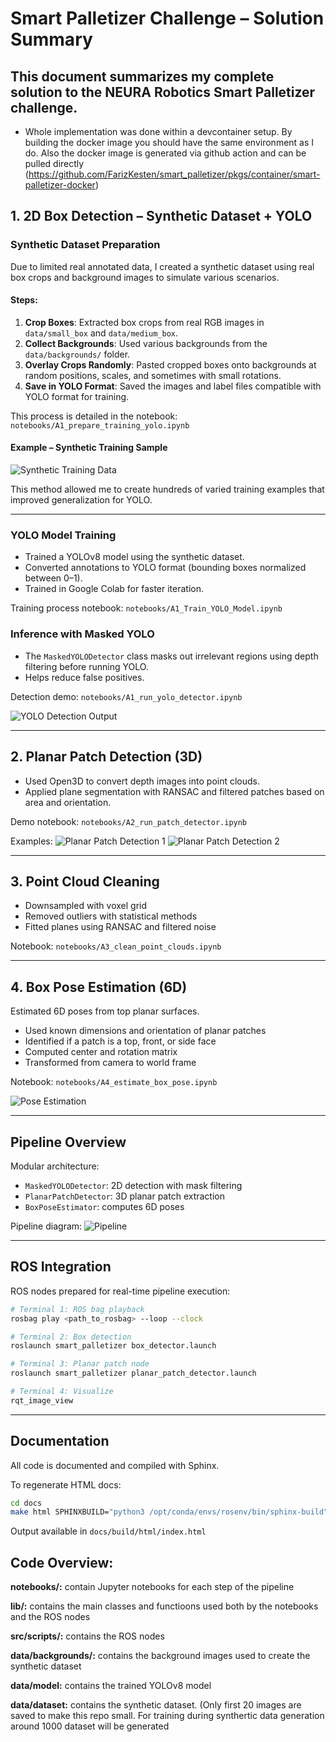 # Smart Palletizer Challenge – Solution Summary

This document summarizes my complete solution to the NEURA Robotics Smart Palletizer challenge.
---
* Whole implementation was done within a devcontainer setup. By building the docker image you should have the same environment as I do. Also the docker image is generated via github action and can be pulled directly (https://github.com/FarizKesten/smart_palletizer/pkgs/container/smart-palletizer-docker)

## 1. 2D Box Detection – Synthetic Dataset + YOLO

### Synthetic Dataset Preparation

Due to limited real annotated data, I created a synthetic dataset using real box crops and background images to simulate various scenarios.

#### Steps:
1. **Crop Boxes**: Extracted box crops from real RGB images in `data/small_box` and `data/medium_box`.
2. **Collect Backgrounds**: Used various backgrounds from the `data/backgrounds/` folder.
3. **Overlay Crops Randomly**: Pasted cropped boxes onto backgrounds at random positions, scales, and sometimes with small rotations.
4. **Save in YOLO Format**: Saved the images and label files compatible with YOLO format for training.

This process is detailed in the notebook:
`notebooks/A1_prepare_training_yolo.ipynb`

#### Example – Synthetic Training Sample

![Synthetic Training Data](docs/imgs/synthetic_training_data.jpg)

This method allowed me to create hundreds of varied training examples that improved generalization for YOLO.

---

### YOLO Model Training
- Trained a YOLOv8 model using the synthetic dataset.
- Converted annotations to YOLO format (bounding boxes normalized between 0–1).
- Trained in Google Colab for faster iteration.

Training process notebook: `notebooks/A1_Train_YOLO_Model.ipynb`

### Inference with Masked YOLO
- The `MaskedYOLODetector` class masks out irrelevant regions using depth filtering before running YOLO.
- Helps reduce false positives.

Detection demo: `notebooks/A1_run_yolo_detector.ipynb`

![YOLO Detection Output](docs/imgs/yolo_detection.png)

---

## 2. Planar Patch Detection (3D)

- Used Open3D to convert depth images into point clouds.
- Applied plane segmentation with RANSAC and filtered patches based on area and orientation.

Demo notebook: `notebooks/A2_run_patch_detector.ipynb`

Examples:
![Planar Patch Detection 1](docs/imgs/planar1.png)
![Planar Patch Detection 2](docs/imgs/planar2.png)

---

## 3. Point Cloud Cleaning

- Downsampled with voxel grid
- Removed outliers with statistical methods
- Fitted planes using RANSAC and filtered noise

Notebook: `notebooks/A3_clean_point_clouds.ipynb`


---

## 4. Box Pose Estimation (6D)

Estimated 6D poses from top planar surfaces.
- Used known dimensions and orientation of planar patches
- Identified if a patch is a top, front, or side face
- Computed center and rotation matrix
- Transformed from camera to world frame

Notebook: `notebooks/A4_estimate_box_pose.ipynb`

![Pose Estimation](docs/imgs/rotation_estimation.png)

---

## Pipeline Overview

Modular architecture:
- `MaskedYOLODetector`: 2D detection with mask filtering
- `PlanarPatchDetector`: 3D planar patch extraction
- `BoxPoseEstimator`: computes 6D poses

Pipeline diagram:
![Pipeline](docs/imgs/pipeline.png)

---

## ROS Integration

ROS nodes prepared for real-time pipeline execution:

```bash
# Terminal 1: ROS bag playback
rosbag play <path_to_rosbag> --loop --clock

# Terminal 2: Box detection
roslaunch smart_palletizer box_detector.launch

# Terminal 3: Planar patch node
roslaunch smart_palletizer planar_patch_detector.launch

# Terminal 4: Visualize
rqt_image_view
```

---

## Documentation

All code is documented and compiled with Sphinx.

To regenerate HTML docs:
```bash
cd docs
make html SPHINXBUILD="python3 /opt/conda/envs/rosenv/bin/sphinx-build"
```

Output available in `docs/build/html/index.html`

## Code Overview:
**notebooks/:** contain Jupyter notebooks for each step of the pipeline

**lib/:** contains the main classes and functioons used both by the notebooks and the ROS nodes

**src/scripts/:** contains the ROS nodes

**data/backgrounds/:** contains the background images used to create the synthetic dataset

**data/model:** contains the trained YOLOv8 model

**data/dataset:** contains the synthetic dataset. (Only first 20 images are saved to make this repo small. For training during synthertic data generation around 1000 dataset will
be generated
